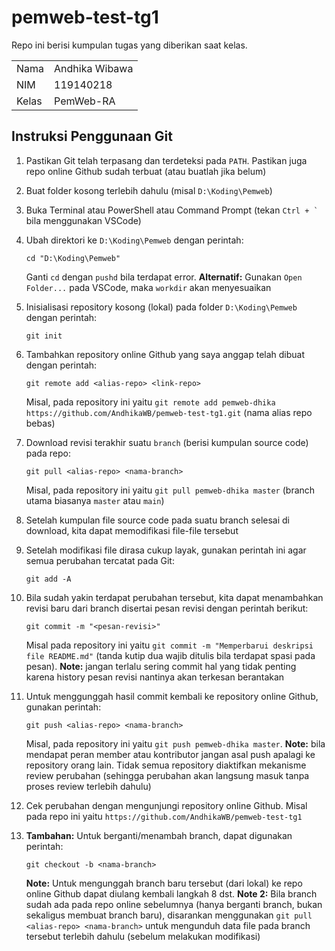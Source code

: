 # pemweb-test-tg1

Repo ini berisi kumpulan tugas yang diberikan saat kelas.

|   |   |
| - | - |
| Nama | Andhika Wibawa |
| NIM | 119140218 |
| Kelas | PemWeb-RA |

## Instruksi Penggunaan Git

1. Pastikan Git telah terpasang dan terdeteksi pada `PATH`. Pastikan juga repo online Github sudah terbuat (atau buatlah jika belum)

2. Buat folder kosong terlebih dahulu (misal `D:\Koding\Pemweb`)

3. Buka Terminal atau PowerShell atau Command Prompt (tekan `` Ctrl + ` `` bila menggunakan VSCode)

4. Ubah direktori ke `D:\Koding\Pemweb` dengan perintah:

   ```shell
   cd "D:\Koding\Pemweb"
   ```

   Ganti `cd` dengan `pushd` bila terdapat error. **Alternatif:** Gunakan `Open Folder...` pada VSCode, maka `workdir` akan menyesuaikan

5. Inisialisasi repository kosong (lokal) pada folder `D:\Koding\Pemweb` dengan perintah:

   ```shell
   git init
   ```

6. Tambahkan repository online Github yang saya anggap telah dibuat dengan perintah:

   ```shell
   git remote add <alias-repo> <link-repo>
   ```

   Misal, pada repository ini yaitu `git remote add pemweb-dhika https://github.com/AndhikaWB/pemweb-test-tg1.git` (nama alias repo bebas)

7. Download revisi terakhir suatu `branch` (berisi kumpulan source code) pada repo:

   ```shell
   git pull <alias-repo> <nama-branch>
   ```

   Misal, pada repository ini yaitu `git pull pemweb-dhika master` (branch utama biasanya `master` atau `main`)

8. Setelah kumpulan file source code pada suatu branch selesai di download, kita dapat memodifikasi file-file tersebut

9. Setelah modifikasi file dirasa cukup layak, gunakan perintah ini agar semua perubahan tercatat pada Git:

   ```shell
   git add -A
   ```

10. Bila sudah yakin terdapat perubahan tersebut, kita dapat menambahkan revisi baru dari branch disertai pesan revisi dengan perintah berikut:

    ```shell
    git commit -m "<pesan-revisi>"
    ```

    Misal pada repository ini yaitu `git commit -m "Memperbarui deskripsi file README.md"` (tanda kutip dua wajib ditulis bila terdapat spasi pada pesan). **Note:** jangan terlalu sering commit hal yang tidak penting karena history pesan revisi nantinya akan terkesan berantakan

11. Untuk menggunggah hasil commit kembali ke repository online Github, gunakan perintah:

    ```shell
    git push <alias-repo> <nama-branch>
    ```

    Misal, pada repository ini yaitu `git push pemweb-dhika master`. **Note:** bila mendapat peran member atau kontributor jangan asal push apalagi ke repository orang lain. Tidak semua repository diaktifkan mekanisme review perubahan (sehingga perubahan akan langsung masuk tanpa proses review terlebih dahulu)

12. Cek perubahan dengan mengunjungi repository online Github. Misal pada repo ini yaitu `https://github.com/AndhikaWB/pemweb-test-tg1`

13. **Tambahan:** Untuk berganti/menambah branch, dapat digunakan perintah:

    ```shell
    git checkout -b <nama-branch>
    ```

    **Note:** Untuk mengunggah branch baru tersebut (dari lokal) ke repo online Github dapat diulang kembali langkah 8 dst. **Note 2:** Bila branch sudah ada pada repo online sebelumnya (hanya berganti branch, bukan sekaligus membuat branch baru), disarankan menggunakan `git pull <alias-repo> <nama-branch>` untuk mengunduh data file pada branch tersebut terlebih dahulu (sebelum melakukan modifikasi)
